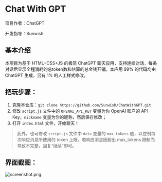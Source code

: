 # Chat With GPT

项目作者：ChatGPT

开发指导：Sunwish

## 基本介绍

本项目为基于 HTML+CSS+JS 的极简 ChatGPT 聊天应用，支持连续对话，每条对话后显示全程消耗的总token数和估算的总金钱开销。本应用 99% 的代码均由 ChatGPT 生成，另有 1% 的人工样式修改。

## 把玩步骤：

1. 克隆本仓库：`git clone https://github.com/Sunwish/ChatWithGPT.git`
2. 修改 `script.js` 文件中的 `OPENAI_API_KEY` 变量为你 OpenAI 账户的 API Key，`nickname` 变量为你的昵称，然后保存修改；
3. 打开 `index.html` 文件，开始聊天！

> 此外，也可修改 `script.js` 文件中 `data` 变量的 `max_tokens` 值，以控制每次响应消息所使用的 token 上限。若响应消息因超出 max_tokens 限制而导致不完整，回复“继续”即可。

## 界面截图：

![screenshot.png](https://s2.loli.net/2023/03/05/ETNBAzCu6UhLdFg.png)